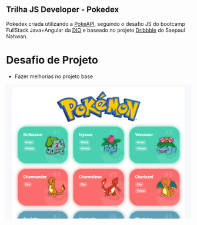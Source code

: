 ## Trilha JS Developer - Pokedex
Pokedex criada utilizando a [PokeAPI](https://pokeapi.co/api/v2/), seguindo o desafio JS do bootcamp FullStack Java+Angular da [DIO](web.dio.me) e baseado no projeto [Dribbble](https://dribbble.com/shots/6545819-Pokedex-App) do Saepaul Nahwan.

# Desafio de Projeto
- Fazer melhorias no projeto base

!["Preview Image"](src\assets\Screenshot_pokedex.png)